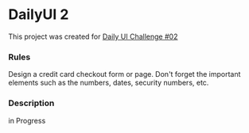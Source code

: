 # DailyUI 2

This project was created for [Daily UI Challenge #02]([dailyui.co](https://www.dailyui.co/))

### Rules

Design a credit card checkout form or page. Don't forget the important elements such as the numbers, dates, security numbers, etc.

### Description

in Progress

